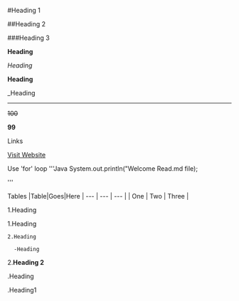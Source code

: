 #Heading 1

##Heading 2

###Heading 3


**Heading**

*Heading*

__Heading__

_Heading

____________

~~100~~

**99**

Links

[Visit Website](https://google.com)

Use 'for' loop
'''Java
System.out.println("Welcome Read.md file);

'''

Tables
|Table|Goes|Here
| --- | --- | --- |
| One | Two | Three |


1.Heading

  1.Heading
  
    2.Heading
    
      -Heading
      
      
2.**Heading 2**

  .Heading
  
  .Heading1
  
  
